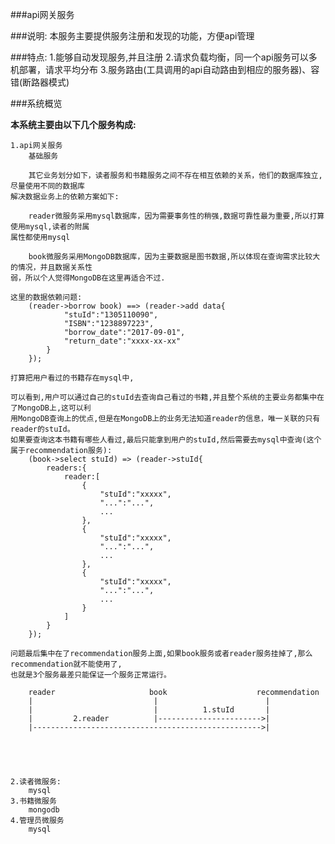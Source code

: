 ###api网关服务


###说明:
    本服务主要提供服务注册和发现的功能，方便api管理


###特点:
    1.能够自动发现服务,并且注册
    2.请求负载均衡，同一个api服务可以多机部署，请求平均分布
    3.服务路由(工具调用的api自动路由到相应的服务器)、容错(断路器模式)


###系统概览

**本系统主要由以下几个服务构成:**

    1.api网关服务
        基础服务

        其它业务划分如下，读者服务和书籍服务之间不存在相互依赖的关系，他们的数据库独立,尽量使用不同的数据库
    解决数据业务上的依赖方案如下:

        reader微服务采用mysql数据库，因为需要事务性的稍强,数据可靠性最为重要,所以打算使用mysql,读者的附属
    属性都使用mysql

        book微服务采用MongoDB数据库，因为主要数据是图书数据,所以体现在查询需求比较大的情况，并且数据关系性
    弱，所以个人觉得MongoDB在这里再适合不过.

    这里的数据依赖问题:
        (reader->borrow book) ==> (reader->add data{
                "stuId":"1305110090",
                "ISBN":"1238897223",
                "borrow_date":"2017-09-01",
                "return_date":"xxxx-xx-xx"
            }
        });

    打算把用户看过的书籍存在mysql中,

    可以看到,用户可以通过自己的stuId去查询自己看过的书籍,并且整个系统的主要业务都集中在了MongoDB上,这可以利
    用MongoDB查询上的优点,但是在MongoDB上的业务无法知道reader的信息，唯一关联的只有reader的stuId。
    如果要查询这本书籍有哪些人看过,最后只能拿到用户的stuId,然后需要去mysql中查询(这个属于recommendation服务):
        (book->select stuId) => (reader->stuId{
            readers:{
                reader:[
                    {
                        "stuId":"xxxxx",
                        "...":"...",
                        ...
                    },
                    {
                        "stuId":"xxxxx",
                        "...":"...",
                        ...
                    },
                    {
                        "stuId":"xxxxx",
                        "...":"...",
                        ...
                    }
                ]
            }
        });

    问题最后集中在了recommendation服务上面,如果book服务或者reader服务挂掉了,那么recommendation就不能使用了,
    也就是3个服务最差只能保证一个服务正常运行。

        reader                     book                    recommendation
        |                           |                        |
        |                           |          1.stuId       |
        |         2.reader          |----------------------->|
        |--------------------------------------------------->|





    2.读者微服务:
        mysql
    3.书籍微服务
        mongodb
    4.管理员微服务
        mysql





